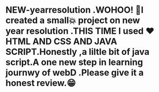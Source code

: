 # NEW-yearresolution .WOHOO! 🎉I created a small💥 project on new year resolution .THIS TIME I used ❤️ HTML AND CSS  AND JAVA SCRIPT.Honestly ,a liltle bit of java script.A one new step in learning journwy of webD .Please give it a honest review.😁
